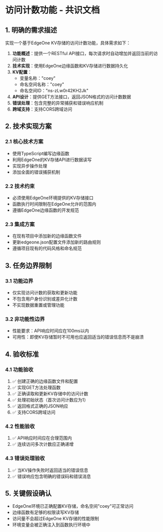 # 访问计数功能 - 共识文档

## 1. 明确的需求描述

实现一个基于EdgeOne KV存储的访问计数功能，具体需求如下：

1. **功能概述**：提供一个RESTful API接口，每次请求时自动增加并返回当前的访问计数
2. **技术实现**：使用EdgeOne边缘函数和KV存储进行数据持久化
3. **KV配置**：
   - 变量名称："coey"
   - 命名空间名称："coey"
   - 命名空间ID："ns-zLw0r42KH2Jk"
4. **API设计**：提供GET方法接口，返回JSON格式的访问计数数据
5. **错误处理**：包含完整的异常捕获和错误响应机制
6. **跨域支持**：支持CORS跨域访问

## 2. 技术实现方案

### 2.1 核心技术方案
- 使用TypeScript编写边缘函数
- 利用EdgeOne的KV存储API进行数据读写
- 实现异步操作处理
- 添加全面的错误捕获机制

### 2.2 技术约束
- 必须使用EdgeOne环境提供的KV存储接口
- 函数执行时间限制在EdgeOne允许的范围内
- 遵循EdgeOne边缘函数的开发规范

### 2.3 集成方案
- 在现有项目中添加新的边缘函数文件
- 更新edgeone.json配置文件添加新的路由规则
- 遵循项目现有的代码风格和命名规范

## 3. 任务边界限制

### 3.1 功能边界
- 仅实现访问计数的获取和更新功能
- 不包含用户身份识别或差异化计数
- 不实现数据重置或管理功能

### 3.2 非功能性边界
- 性能要求：API响应时间应在100ms以内
- 可用性：即使KV存储暂时不可用也应返回适当的错误信息而不是崩溃

## 4. 验收标准

### 4.1 功能验收
1. ✅ 创建正确的边缘函数文件和配置
2. ✅ 实现GET方法处理函数
3. ✅ 正确读取和更新KV存储中的访问计数
4. ✅ 处理初始状态（首次访问计数应为1）
5. ✅ 返回格式正确的JSON响应
6. ✅ 支持CORS跨域访问

### 4.2 性能验收
1. ✅ API响应时间应在合理范围内
2. ✅ 连续访问多次计数应正确递增

### 4.3 错误处理验收
1. ✅ 当KV操作失败时返回适当的错误信息
2. ✅ 错误响应包含明确的错误码和错误消息

## 5. 关键假设确认

- EdgeOne环境已正确配置KV存储，命名空间"coey"可正常访问
- 边缘函数有足够的权限读写KV存储
- 访问量不会超过EdgeOne KV存储的性能限制
- 环境变量会被正确注入到函数执行环境中